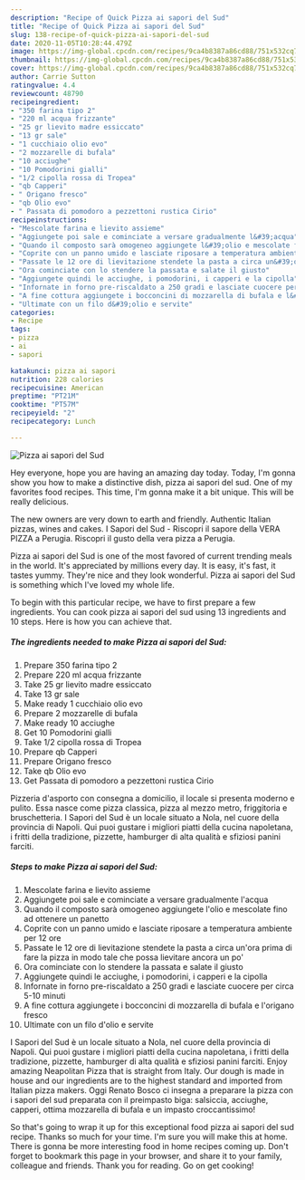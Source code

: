 ```yaml
---
description: "Recipe of Quick Pizza ai sapori del Sud"
title: "Recipe of Quick Pizza ai sapori del Sud"
slug: 138-recipe-of-quick-pizza-ai-sapori-del-sud
date: 2020-11-05T10:28:44.479Z
image: https://img-global.cpcdn.com/recipes/9ca4b8387a86cd88/751x532cq70/pizza-ai-sapori-del-sud-recipe-main-photo.jpg
thumbnail: https://img-global.cpcdn.com/recipes/9ca4b8387a86cd88/751x532cq70/pizza-ai-sapori-del-sud-recipe-main-photo.jpg
cover: https://img-global.cpcdn.com/recipes/9ca4b8387a86cd88/751x532cq70/pizza-ai-sapori-del-sud-recipe-main-photo.jpg
author: Carrie Sutton
ratingvalue: 4.4
reviewcount: 48790
recipeingredient:
- "350 farina tipo 2"
- "220 ml acqua frizzante"
- "25 gr lievito madre essiccato"
- "13 gr sale"
- "1 cucchiaio olio evo"
- "2 mozzarelle di bufala"
- "10 acciughe"
- "10 Pomodorini gialli"
- "1/2 cipolla rossa di Tropea"
- "qb Capperi"
- " Origano fresco"
- "qb Olio evo"
- " Passata di pomodoro a pezzettoni rustica Cirio"
recipeinstructions:
- "Mescolate farina e lievito assieme"
- "Aggiungete poi sale e cominciate a versare gradualmente l&#39;acqua"
- "Quando il composto sarà omogeneo aggiungete l&#39;olio e mescolate fino ad ottenere un panetto"
- "Coprite con un panno umido e lasciate riposare a temperatura ambiente per 12 ore"
- "Passate le 12 ore di lievitazione stendete la pasta a circa un&#39;ora prima di fare la pizza in modo tale che possa lievitare ancora un po&#39;"
- "Ora cominciate con lo stendere la passata e salate il giusto"
- "Aggiungete quindi le acciughe, i pomodorini, i capperi e la cipolla"
- "Infornate in forno pre-riscaldato a 250 gradi e lasciate cuocere per circa 5-10 minuti"
- "A fine cottura aggiungete i bocconcini di mozzarella di bufala e l&#39;origano fresco"
- "Ultimate con un filo d&#39;olio e servite"
categories:
- Recipe
tags:
- pizza
- ai
- sapori

katakunci: pizza ai sapori 
nutrition: 228 calories
recipecuisine: American
preptime: "PT21M"
cooktime: "PT57M"
recipeyield: "2"
recipecategory: Lunch

---
```



![Pizza ai sapori del Sud](https://img-global.cpcdn.com/recipes/9ca4b8387a86cd88/751x532cq70/pizza-ai-sapori-del-sud-recipe-main-photo.jpg)

Hey everyone, hope you are having an amazing day today. Today, I'm gonna show you how to make a distinctive dish, pizza ai sapori del sud. One of my favorites food recipes. This time, I'm gonna make it a bit unique. This will be really delicious.

The new owners are very down to earth and friendly. Authentic Italian pizzas, wines and cakes. I Sapori del Sud - Riscopri il sapore della VERA PIZZA a Perugia. Riscopri il gusto della vera pizza a Perugia.

Pizza ai sapori del Sud is one of the most favored of current trending meals in the world. It's appreciated by millions every day. It is easy, it's fast, it tastes yummy. They're nice and they look wonderful. Pizza ai sapori del Sud is something which I've loved my whole life.


To begin with this particular recipe, we have to first prepare a few ingredients. You can cook pizza ai sapori del sud using 13 ingredients and 10 steps. Here is how you can achieve that.

<!--inarticleads1-->

##### The ingredients needed to make Pizza ai sapori del Sud:

1. Prepare 350 farina tipo 2
1. Prepare 220 ml acqua frizzante
1. Take 25 gr lievito madre essiccato
1. Take 13 gr sale
1. Make ready 1 cucchiaio olio evo
1. Prepare 2 mozzarelle di bufala
1. Make ready 10 acciughe
1. Get 10 Pomodorini gialli
1. Take 1/2 cipolla rossa di Tropea
1. Prepare qb Capperi
1. Prepare  Origano fresco
1. Take qb Olio evo
1. Get  Passata di pomodoro a pezzettoni rustica Cirio


Pizzeria d&#39;asporto con consegna a domicilio, il locale si presenta moderno e pulito. Essa nasce come pizza classica, pizza al mezzo metro, friggitoria e bruschetteria. I Sapori del Sud è un locale situato a Nola, nel cuore della provincia di Napoli. Qui puoi gustare i migliori piatti della cucina napoletana, i fritti della tradizione, pizzette, hamburger di alta qualità e sfiziosi panini farciti. 

<!--inarticleads2-->

##### Steps to make Pizza ai sapori del Sud:

1. Mescolate farina e lievito assieme
1. Aggiungete poi sale e cominciate a versare gradualmente l&#39;acqua
1. Quando il composto sarà omogeneo aggiungete l&#39;olio e mescolate fino ad ottenere un panetto
1. Coprite con un panno umido e lasciate riposare a temperatura ambiente per 12 ore
1. Passate le 12 ore di lievitazione stendete la pasta a circa un&#39;ora prima di fare la pizza in modo tale che possa lievitare ancora un po&#39;
1. Ora cominciate con lo stendere la passata e salate il giusto
1. Aggiungete quindi le acciughe, i pomodorini, i capperi e la cipolla
1. Infornate in forno pre-riscaldato a 250 gradi e lasciate cuocere per circa 5-10 minuti
1. A fine cottura aggiungete i bocconcini di mozzarella di bufala e l&#39;origano fresco
1. Ultimate con un filo d&#39;olio e servite


I Sapori del Sud è un locale situato a Nola, nel cuore della provincia di Napoli. Qui puoi gustare i migliori piatti della cucina napoletana, i fritti della tradizione, pizzette, hamburger di alta qualità e sfiziosi panini farciti. Enjoy amazing Neapolitan Pizza that is straight from Italy. Our dough is made in house and our ingredients are to the highest standard and imported from Italian pizza makers. Oggi Renato Bosco ci insegna a preparare la pizza con i sapori del sud preparata con il preimpasto biga: salsiccia, acciughe, capperi, ottima mozzarella di bufala e un impasto croccantissimo! 

So that's going to wrap it up for this exceptional food pizza ai sapori del sud recipe. Thanks so much for your time. I'm sure you will make this at home. There is gonna be more interesting food in home recipes coming up. Don't forget to bookmark this page in your browser, and share it to your family, colleague and friends. Thank you for reading. Go on get cooking!
